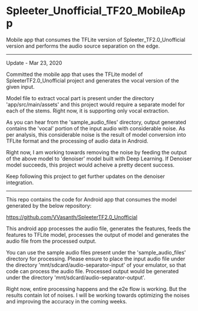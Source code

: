 # Spleeter_Unofficial_TF20_MobileApp
Mobile app that consumes the TFLite version of Spleeter_TF2.0_Unofficial version and performs the audio source separation on the edge.

*********************************************************************
Update - Mar 23, 2020

Committed the mobile app that uses the TFLite model of SpleeterTF2.0_Unofficial project and generates the vocal version of the given input.

Model file to extract vocal part is present under the directory 'app/src/main/assets' and this project would require a separate model for each of the stems. Right now, it is supporting only vocal extraction.

As you can hear from the 'sample_audio_files' directory, output generated contains the 'vocal' portion of the input audio with considerable noise. As per analysis, this considerable noise is the result of model conversion into TFLite format and the processing of audio data in Android.

Right now, I am working towards removing the noise by feeding the output of the above model to 'denoiser' model built with Deep Learning. If Denoiser model succeeds, this project would acheive a pretty decent success.

Keep following this project to get further updates on the denoiser integration.

*********************************************************************

This repo contains the code for Android app that consumes the model generated by the below repository:

https://github.com/VVasanth/SpleeterTF2.0_Unofficial

This android app processes the audio file, generates the features, feeds the features to TFLite model, processes the output of model and generates the audio file from the processed output.

You can use the sample audio files present under the 'sample_audio_files' directory for processing. Please ensure to place the input audio file under the directory 'mnt/sdcard/audio-separator-input' of your emulator, so that code can process the audio file. Processed output would be generated under the directory 'mnt/sdcard/audio-separator-output'.

Right now, entire processing happens and the e2e flow is working. But the results contain lot of noises. I will be working towards optimizing the noises and improving the accuracy in the coming weeks.
